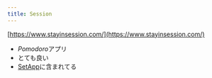 ```yaml
---
title: Session
---
```


[https://www.stayinsession.com/](https://www.stayinsession.com/)

* *Pomodoro*アプリ
* とても良い
* [SetApp](SetApp.md)に含まれてる
